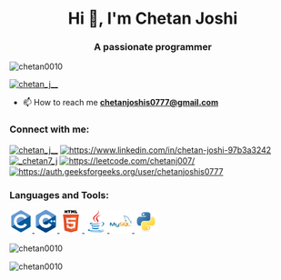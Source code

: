 <h1 align="center">Hi 👋, I'm Chetan Joshi</h1>
<h3 align="center">A passionate programmer</h3>

<p align="left"> <img src="https://komarev.com/ghpvc/?username=chetan0010&label=Profile%20views&color=0e75b6&style=flat" alt="chetan0010" /> </p>

<p align="left"> <a href="https://twitter.com/chetan_j__" target="blank"><img src="https://img.shields.io/twitter/follow/chetan_j__?logo=twitter&style=for-the-badge" alt="chetan_j__" /></a> </p>

- 📫 How to reach me **chetanjoshis0777@gmail.com**

<h3 align="left">Connect with me:</h3>
<p align="left">
<a href="https://twitter.com/chetan_j__" target="blank"><img align="center" src="https://raw.githubusercontent.com/rahuldkjain/github-profile-readme-generator/master/src/images/icons/Social/twitter.svg" alt="chetan_j__" height="30" width="40" /></a>
<a href="https://www.linkedin.com/in/chetan-joshi-97b3a3242" target="blank"><img align="center" src="https://raw.githubusercontent.com/rahuldkjain/github-profile-readme-generator/master/src/images/icons/Social/linked-in-alt.svg" alt="https://www.linkedin.com/in/chetan-joshi-97b3a3242" height="30" width="40" /></a>
<a href="https://instagram.com/_chetan7_j" target="blank"><img align="center" src="https://raw.githubusercontent.com/rahuldkjain/github-profile-readme-generator/master/src/images/icons/Social/instagram.svg" alt="_chetan7_j" height="30" width="40" /></a>
<a href="https://leetcode.com/chetanj007/" target="blank"><img align="center" src="https://raw.githubusercontent.com/rahuldkjain/github-profile-readme-generator/master/src/images/icons/Social/leet-code.svg" alt="https://leetcode.com/chetanj007/" height="30" width="40" /></a>
<a href="https://auth.geeksforgeeks.org/user/https://auth.geeksforgeeks.org/user/chetanjoshis0777" target="blank"><img align="center" src="https://raw.githubusercontent.com/rahuldkjain/github-profile-readme-generator/master/src/images/icons/Social/geeks-for-geeks.svg" alt="https://auth.geeksforgeeks.org/user/chetanjoshis0777" height="30" width="40" /></a>
</p>

<h3 align="left">Languages and Tools:</h3>
<p align="left"> <a href="https://www.cprogramming.com/" target="_blank" rel="noreferrer"> <img src="https://raw.githubusercontent.com/devicons/devicon/master/icons/c/c-original.svg" alt="c" width="40" height="40"/> </a> <a href="https://www.w3schools.com/cpp/" target="_blank" rel="noreferrer"> <img src="https://raw.githubusercontent.com/devicons/devicon/master/icons/cplusplus/cplusplus-original.svg" alt="cplusplus" width="40" height="40"/> </a> <a href="https://www.w3.org/html/" target="_blank" rel="noreferrer"> <img src="https://raw.githubusercontent.com/devicons/devicon/master/icons/html5/html5-original-wordmark.svg" alt="html5" width="40" height="40"/> </a> <a href="https://www.java.com" target="_blank" rel="noreferrer"> <img src="https://raw.githubusercontent.com/devicons/devicon/master/icons/java/java-original.svg" alt="java" width="40" height="40"/> </a> <a href="https://www.mysql.com/" target="_blank" rel="noreferrer"> <img src="https://raw.githubusercontent.com/devicons/devicon/master/icons/mysql/mysql-original-wordmark.svg" alt="mysql" width="40" height="40"/> </a> <a href="https://www.python.org" target="_blank" rel="noreferrer"> <img src="https://raw.githubusercontent.com/devicons/devicon/master/icons/python/python-original.svg" alt="python" width="40" height="40"/> </a> </p>

<p><img align="center" src="https://github-readme-stats.vercel.app/api/top-langs?username=chetan0010&show_icons=true&locale=en&layout=compact" alt="chetan0010" /></p>

<p><img align="center" src="https://github-readme-streak-stats.herokuapp.com/?user=chetan0010&" alt="chetan0010" /></p>
